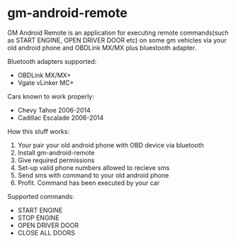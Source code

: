 # gm-android-remote

GM Android Remote is an application for executing remote commands(such as START ENGINE, OPEN DRIVER DOOR etc) on some gm vehicles via your old android phone and OBDLink MX/MX plus bluestooth adapter.

Bluetooth adapters supported:
 - OBDLink MX/MX+
 - Vgate vLinker MC+ 

Cars known to work properly:
 - Chevy Tahoe 2006-2014
 - Cadillac Escalade 2006-2014

How this stuff works:
 1. Your pair your old android phone with OBD device via bluetooth
 2. Install gm-android-remote
 3. Give required permissions
 4. Set-up valid phone numbers allowed to recieve sms
 5. Send sms with command to your old android phone
 6. Profit. Command has been executed by your car

Supported commands:
 - START ENGINE
 - STOP ENGINE
 - OPEN DRIVER DOOR
 - CLOSE ALL DOORS
